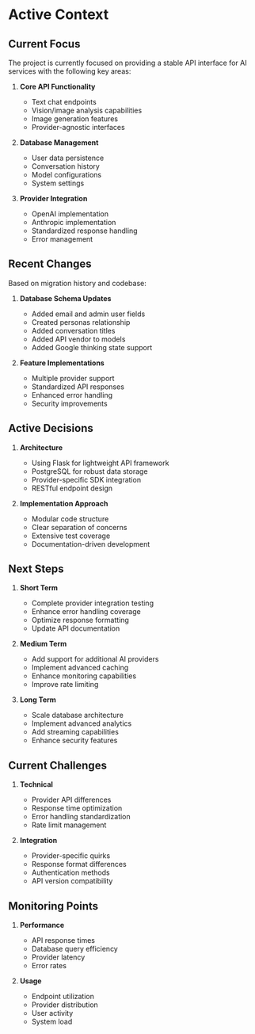 # Active Context

## Current Focus

The project is currently focused on providing a stable API interface for AI services with the following key areas:

1. **Core API Functionality**

   - Text chat endpoints
   - Vision/image analysis capabilities
   - Image generation features
   - Provider-agnostic interfaces

2. **Database Management**

   - User data persistence
   - Conversation history
   - Model configurations
   - System settings

3. **Provider Integration**
   - OpenAI implementation
   - Anthropic implementation
   - Standardized response handling
   - Error management

## Recent Changes

Based on migration history and codebase:

1. **Database Schema Updates**

   - Added email and admin user fields
   - Created personas relationship
   - Added conversation titles
   - Added API vendor to models
   - Added Google thinking state support

2. **Feature Implementations**
   - Multiple provider support
   - Standardized API responses
   - Enhanced error handling
   - Security improvements

## Active Decisions

1. **Architecture**

   - Using Flask for lightweight API framework
   - PostgreSQL for robust data storage
   - Provider-specific SDK integration
   - RESTful endpoint design

2. **Implementation Approach**
   - Modular code structure
   - Clear separation of concerns
   - Extensive test coverage
   - Documentation-driven development

## Next Steps

1. **Short Term**

   - Complete provider integration testing
   - Enhance error handling coverage
   - Optimize response formatting
   - Update API documentation

2. **Medium Term**

   - Add support for additional AI providers
   - Implement advanced caching
   - Enhance monitoring capabilities
   - Improve rate limiting

3. **Long Term**
   - Scale database architecture
   - Implement advanced analytics
   - Add streaming capabilities
   - Enhance security features

## Current Challenges

1. **Technical**

   - Provider API differences
   - Response time optimization
   - Error handling standardization
   - Rate limit management

2. **Integration**
   - Provider-specific quirks
   - Response format differences
   - Authentication methods
   - API version compatibility

## Monitoring Points

1. **Performance**

   - API response times
   - Database query efficiency
   - Provider latency
   - Error rates

2. **Usage**
   - Endpoint utilization
   - Provider distribution
   - User activity
   - System load
